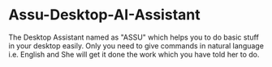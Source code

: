 # Assu-Desktop-AI-Assistant
The Desktop Assistant named as "ASSU" which helps you to do basic stuff in your desktop easily. Only you need to give commands in natural language i.e. English and She will get it done the work which you have told her to do.
